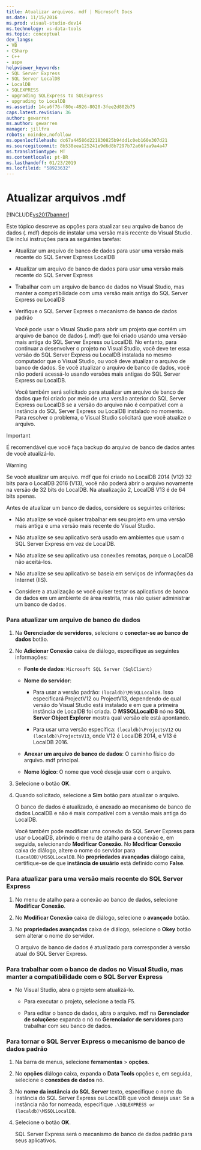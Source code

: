```yaml
---
title: Atualizar arquivos. mdf | Microsoft Docs
ms.date: 11/15/2016
ms.prod: visual-studio-dev14
ms.technology: vs-data-tools
ms.topic: conceptual
dev_langs:
- VB
- CSharp
- C++
- aspx
helpviewer_keywords:
- SQL Server Express
- SQL Server LocalDB
- LocalDB
- SQLEXPRESS
- upgrading SQLExpress to SQLExpress
- upgrading to LocalDB
ms.assetid: 14ca6f76-f80e-4926-8020-3fee2d802b75
caps.latest.revision: 36
author: gewarren
ms.author: gewarren
manager: jillfra
robots: noindex,nofollow
ms.openlocfilehash: dc67a44586d221830825b94dd1c0eb160e307d21
ms.sourcegitcommit: 8b538eea125241e9d6d8b7297b72a66faa9a4a47
ms.translationtype: MT
ms.contentlocale: pt-BR
ms.lasthandoff: 01/23/2019
ms.locfileid: "58923632"
---
```

# <a name="upgrade-mdf-files"></a>Atualizar arquivos .mdf
[!INCLUDE[vs2017banner](../includes/vs2017banner.md)]

  
Este tópico descreve as opções para atualizar seu arquivo de banco de dados (. mdf) depois de instalar uma versão mais recente do Visual Studio. Ele inclui instruções para as seguintes tarefas:  
  
- Atualizar um arquivo de banco de dados para usar uma versão mais recente do SQL Server Express LocalDB  
  
- Atualizar um arquivo de banco de dados para usar uma versão mais recente do SQL Server Express  
  
- Trabalhar com um arquivo de banco de dados no Visual Studio, mas manter a compatibilidade com uma versão mais antiga do SQL Server Express ou LocalDB  
  
- Verifique o SQL Server Express o mecanismo de banco de dados padrão  
  
  Você pode usar o Visual Studio para abrir um projeto que contém um arquivo de banco de dados (. mdf) que foi criado usando uma versão mais antiga do SQL Server Express ou LocalDB. No entanto, para continuar a desenvolver o projeto no Visual Studio, você deve ter essa versão do SQL Server Express ou LocalDB instalada no mesmo computador que o Visual Studio, ou você deve atualizar o arquivo de banco de dados. Se você atualizar o arquivo de banco de dados, você não poderá acessá-lo usando versões mais antigas do SQL Server Express ou LocalDB.  
  
  Você também será solicitado para atualizar um arquivo de banco de dados que foi criado por meio de uma versão anterior do SQL Server Express ou LocalDB se a versão do arquivo não é compatível com a instância do SQL Server Express ou LocalDB instalado no momento. Para resolver o problema, o Visual Studio solicitará que você atualize o arquivo.  
  
> [!IMPORTANT]
>  É recomendável que você faça backup do arquivo de banco de dados antes de você atualizá-lo.  
  
> [!WARNING]
>  Se você atualizar um arquivo. mdf que foi criado no LocalDB 2014 (V12) 32 bits para o LocalDB 2016 (V13), você não poderá abrir o arquivo novamente na versão de 32 bits do LocalDB.  Na atualização 2, LocalDB V13 é de 64 bits apenas.  
  
 Antes de atualizar um banco de dados, considere os seguintes critérios:  
  
-   Não atualize se você quiser trabalhar em seu projeto em uma versão mais antiga e uma versão mais recente do Visual Studio.  
  
-   Não atualize se seu aplicativo será usado em ambientes que usam o SQL Server Express em vez de LocalDB.  
  
-   Não atualize se seu aplicativo usa conexões remotas, porque o LocalDB não aceitá-los.  
  
-   Não atualize se seu aplicativo se baseia em serviços de informações da Internet (IIS).  
  
-   Considere a atualização se você quiser testar os aplicativos de banco de dados em um ambiente de área restrita, mas não quiser administrar um banco de dados.  
  
### <a name="to-upgrade-a-database-file"></a>Para atualizar um arquivo de banco de dados  
  
1. Na **Gerenciador de servidores**, selecione o **conectar-se ao banco de dados** botão.  
  
2. No **Adicionar Conexão** caixa de diálogo, especifique as seguintes informações:  
  
   -   **Fonte de dados**: `Microsoft SQL Server (SqlClient)`  
  
   -   **Nome do servidor**:  
  
       -   Para usar a versão padrão: `(localdb)\MSSQLLocalDB`.  Isso especificará ProjectV12 ou ProjectV13, dependendo de qual versão do Visual Studio está instalado e em que a primeira instância de LocalDB foi criada. O **MSSQLLocalDB** nó no **SQL Server Object Explorer** mostra qual versão ele está apontando.  
  
       -   Para usar uma versão específica: `(localdb)\ProjectsV12` ou `(localdb)\ProjectsV13`, onde V12 é LocalDB 2014, e V13 é LocalDB 2016.  
  
   -   **Anexar um arquivo de banco de dados**: O caminho físico do arquivo. mdf principal.  
  
   -   **Nome lógico**: O nome que você deseja usar com o arquivo.  
  
3. Selecione o botão **OK**.  
  
4. Quando solicitado, selecione a **Sim** botão para atualizar o arquivo.  
  
   O banco de dados é atualizado, é anexado ao mecanismo de banco de dados LocalDB e não é mais compatível com a versão mais antiga do LocalDB.  
  
   Você também pode modificar uma conexão do SQL Server Express para usar o LocalDB, abrindo o menu de atalho para a conexão e, em seguida, selecionando **Modificar Conexão**. No **Modificar Conexão** caixa de diálogo, altere o nome do servidor para `(LocalDB)\MSSQLLocalDB`. No **propriedades avançadas** diálogo caixa, certifique-se de que **instância de usuário** está definido como **False**.  
  
### <a name="to-upgrade-to-a-newer-version-of-sql-server-express"></a>Para atualizar para uma versão mais recente do SQL Server Express  
  
1. No menu de atalho para a conexão ao banco de dados, selecione **Modificar Conexão**.  
  
2. No **Modificar Conexão** caixa de diálogo, selecione o **avançado** botão.  
  
3. No **propriedades avançadas** caixa de diálogo, selecione o **Okey** botão sem alterar o nome do servidor.  
  
   O arquivo de banco de dados é atualizado para corresponder à versão atual do SQL Server Express.  
  
### <a name="to-work-with-the-database-in-visual-studio-but-retain-compatibility-with-sql-server-express"></a>Para trabalhar com o banco de dados no Visual Studio, mas manter a compatibilidade com o SQL Server Express  
  
-   No Visual Studio, abra o projeto sem atualizá-lo.  
  
    -   Para executar o projeto, selecione a tecla F5.  
  
    -   Para editar o banco de dados, abra o arquivo. mdf na **Gerenciador de soluções**e expanda o nó no **Gerenciador de servidores** para trabalhar com seu banco de dados.  
  
### <a name="to-make-sql-server-express-the-default-database-engine"></a>Para tornar o SQL Server Express o mecanismo de banco de dados padrão  
  
1. Na barra de menus, selecione **ferramentas** > **opções**.  
  
2. No **opções** diálogo caixa, expanda o **Data Tools** opções e, em seguida, selecione o **conexões de dados** nó.  
  
3. No **nome da instância do SQL Server** texto, especifique o nome da instância do SQL Server Express ou LocalDB que você deseja usar. Se a instância não for nomeada, especifique `.\SQLEXPRESS or (localdb)\MSSQLLocalDB`.  
  
4. Selecione o botão **OK**.  
  
   SQL Server Express será o mecanismo de banco de dados padrão para seus aplicativos.  